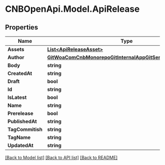 # CNBOpenApi.Model.ApiRelease

## Properties

Name | Type | Description | Notes
------------ | ------------- | ------------- | -------------
**Assets** | [**List&lt;ApiReleaseAsset&gt;**](ApiReleaseAsset.md) |  | [optional] 
**Author** | [**GitWoaComCnbMonorepoGitInternalAppGitServiceBffApiUserInfo**](GitWoaComCnbMonorepoGitInternalAppGitServiceBffApiUserInfo.md) |  | [optional] 
**Body** | **string** |  | [optional] 
**CreatedAt** | **string** |  | [optional] 
**Draft** | **bool** |  | [optional] 
**Id** | **string** |  | [optional] 
**IsLatest** | **bool** |  | [optional] 
**Name** | **string** |  | [optional] 
**Prerelease** | **bool** |  | [optional] 
**PublishedAt** | **string** |  | [optional] 
**TagCommitish** | **string** |  | [optional] 
**TagName** | **string** |  | [optional] 
**UpdatedAt** | **string** |  | [optional] 

[[Back to Model list]](../../README.md#documentation-for-models) [[Back to API list]](../../README.md#documentation-for-api-endpoints) [[Back to README]](../../README.md)


